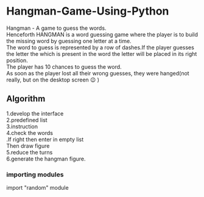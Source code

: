 # Hangman-Game-Using-Python
Hangman - A game to guess the words. </br>
Henceforth HANGMAN is a word guessing game where the player is to build the missing word by guessing one letter at a time.</br>
The word to guess is represented by a row of dashes.If the player guesses the letter the which is present in the word the letter will be placed in its right position.</br>
The player has 10 chances to guess the word.</br>
As soon as the player lost all their wrong guesses, they were hanged(not really, but on the desktop screen 😉 ) </br>
## Algorithm
1.develop the interface</br>
2.predefined list</br>
3.instruction</br>
4.check the words </br>
 .If right then enter in empty list</br>
Then draw figure</br>
5.reduce the turns</br>
6.generate the hangman figure.</br>

### importing modules
import "random" module
